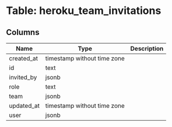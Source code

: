 
# Table: heroku_team_invitations

## Columns
| Name        | Type           | Description  |
| ------------- | ------------- | -----  |
|created_at|timestamp without time zone||
|id|text||
|invited_by|jsonb||
|role|text||
|team|jsonb||
|updated_at|timestamp without time zone||
|user|jsonb||
